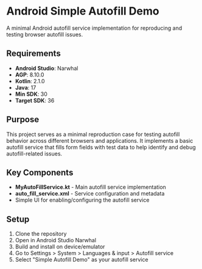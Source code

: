 # Android Simple Autofill Demo

A minimal Android autofill service implementation for reproducing and testing browser autofill
issues.

## Requirements

- **Android Studio**: Narwhal
- **AGP**: 8.10.0
- **Kotlin**: 2.1.0
- **Java**: 17
- **Min SDK**: 30
- **Target SDK**: 36

## Purpose

This project serves as a minimal reproduction case for testing autofill behavior across different
browsers and applications. It implements a basic autofill service that fills form fields with test
data to help identify and debug autofill-related issues.

## Key Components

- **MyAutoFillService.kt** - Main autofill service implementation
- **auto_fill_service.xml** - Service configuration and metadata
- Simple UI for enabling/configuring the autofill service

## Setup

1. Clone the repository
2. Open in Android Studio Narwhal
3. Build and install on device/emulator
4. Go to Settings > System > Languages & input > Autofill service
5. Select "Simple Autofill Demo" as your autofill service
